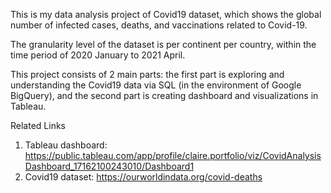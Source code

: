 This is my data analysis project of Covid19 dataset, which shows the global number of infected cases, deaths, and vaccinations related to Covid-19. 

The granularity level of the dataset is per continent per country, within the time period of 2020 January to 2021 April. 

This project consists of 2 main parts: the first part is exploring and understanding the Covid19 data via SQL (in the environment of Google BigQuery), and the second part is creating dashboard and visualizations in Tableau. 

Related Links
1. Tableau dashboard: https://public.tableau.com/app/profile/claire.portfolio/viz/CovidAnalysisDashboard_17162100243010/Dashboard1
2. Covid19 dataset: https://ourworldindata.org/covid-deaths 
